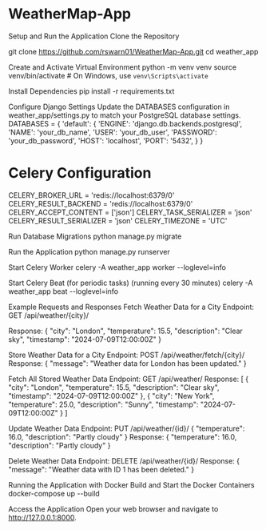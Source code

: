 # WeatherMap-App


Setup and Run the Application
Clone the Repository

git clone https://github.com/rswarn01/WeatherMap-App.git
cd weather_app

Create and Activate Virtual Environment
python -m venv venv
source venv/bin/activate  # On Windows, use `venv\Scripts\activate`


Install Dependencies
pip install -r requirements.txt


Configure Django Settings
Update the DATABASES configuration in weather_app/settings.py to match your PostgreSQL database settings.
DATABASES = {
    'default': {
        'ENGINE': 'django.db.backends.postgresql',
        'NAME': 'your_db_name',
        'USER': 'your_db_user',
        'PASSWORD': 'your_db_password',
        'HOST': 'localhost',
        'PORT': '5432',
    }
}

# Celery Configuration
CELERY_BROKER_URL = 'redis://localhost:6379/0'
CELERY_RESULT_BACKEND = 'redis://localhost:6379/0'
CELERY_ACCEPT_CONTENT = ['json']
CELERY_TASK_SERIALIZER = 'json'
CELERY_RESULT_SERIALIZER = 'json'
CELERY_TIMEZONE = 'UTC'

Run Database Migrations
python manage.py migrate

Run the Application
python manage.py runserver


Start Celery Worker
celery -A weather_app worker --loglevel=info

Start Celery Beat (for periodic tasks) (running every 30 minutes)
celery -A weather_app beat --loglevel=info

Example Requests and Responses
Fetch Weather Data for a City
Endpoint: GET /api/weather/{city}/

Response:
{
  "city": "London",
  "temperature": 15.5,
  "description": "Clear sky",
  "timestamp": "2024-07-09T12:00:00Z"
}

Store Weather Data for a City
Endpoint: POST /api/weather/fetch/{city}/
Response:
{
  "message": "Weather data for London has been updated."
}

Fetch All Stored Weather Data
Endpoint: GET /api/weather/
Response:
[
  {
    "city": "London",
    "temperature": 15.5,
    "description": "Clear sky",
    "timestamp": "2024-07-09T12:00:00Z"
  },
  {
    "city": "New York",
    "temperature": 25.0,
    "description": "Sunny",
    "timestamp": "2024-07-09T12:00:00Z"
  }
]

Update Weather Data
Endpoint: PUT /api/weather/{id}/
{
  "temperature": 16.0,
  "description": "Partly cloudy"
}
Response:
{
  "temperature": 16.0,
  "description": "Partly cloudy"
}

Delete Weather Data
Endpoint: DELETE /api/weather/{id}/
Response:
{
  "message": "Weather data with ID 1 has been deleted."
}


Running the Application with Docker
Build and Start the Docker Containers
docker-compose up --build

Access the Application
Open your web browser and navigate to http://127.0.0.1:8000.
